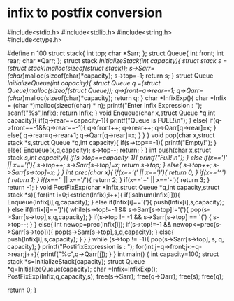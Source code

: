 # infix to postfix conversion

#include<stdio.h>
#include<stdlib.h>
#include<string.h>
#include<ctype.h>

#define n 100
struct stack{
    int top;
    char *Sarr;
};
struct Queue{
    int front;
    int rear;
    char *Qarr;
};
struct stack *InitializeStack(int capacity){
    struct stack *s =(struct stack*)malloc(sizeof(struct stack));
    s->Sarr=(char*)malloc(sizeof(char)*capacity);
    s->top=-1;
    return s;
}
struct Queue *InitializeQueue(int capacity){
    struct Queue *q =(struct Queue*)malloc(sizeof(struct Queue));
    q->front=q->rear=-1;
    q->Qarr=(char*)malloc(sizeof(char)*capacity);
    return q;
}
char *InfixExp(){
    char *Infix = (char *)malloc(sizeof(char) * n);
    printf("Enter Infix Expression : ");
    scanf("%s",Infix);
    return Infix;
}
void Enqueue(char x,struct Queue *q,int capacity){
    if(q->rear==capacity-1){
        printf("Queue is FULL!\n");
    }
    else{
        if(q->front==-1&&q->rear==-1){
        q->front++;
        q->rear++;
        q->Qarr[q->rear]=x;
    }
    else{
        q->rear=q->rear+1;
        q->Qarr[q->rear]=x;
    }
    }
}
void pop(char x,struct stack *s,struct Queue *q,int capacity){
    if(s->top==-1){
        printf("Empty!");
    }
    else{
    Enqueue(x,q,capacity);
    s->top--;
    return;
    }
}
int push(char x,struct stack *s,int capacity){
    if(s->top==capacity-1){
        printf("Full!\n"); 
    }
    else if(x==')' || x=='('){
    s->top++;
    s->Sarr[s->top]=x;
    return s->top;
    }
    else{
    s->top++;
    s->Sarr[s->top]=x;
    }
}
int prec(char x){
    if(x=='(' || x==')'){
        return 0;
    }
    if(x=='^'){
        return 1;
    }
    if(x=='*' || x=='/'){
        return 2;
    }
    if(x=='+' || x=='-'){
        return 3;
    }
    return -1;
}
void PostFixExp(char *Infix,struct Queue *q,int capacity,struct stack *s){
    for(int i=0;i<strlen(Infix);i++){
        if(isalnum(Infix[i])){
            Enqueue(Infix[i],q,capacity);
        }
        else if(Infix[i]=='('){
            push(Infix[i],s,capacity);
        }
        else if(Infix[i]==')'){
            while(s->top!=-1 && s->Sarr[s->top]!='('){
                pop(s->Sarr[s->top],s,q,capacity);
            }
             if(s->top != -1 && s->Sarr[s->top] == '(') {
               s->top--;
           }
        }
        else{
            int newop=prec(Infix[i]);
            if(s->top!=-1 && newop<=prec(s->Sarr[s->top])){
                pop(s->Sarr[s->top],s,q,capacity);
            }
            else{
                push(Infix[i],s,capacity);
            }
            }
        }
       while (s->top != -1){
       pop(s->Sarr[s->top], s, q, capacity);
       }
    printf("PostifixExpression is : ");
    for(int j=q->front;j<=q->rear;j++){
        printf("%c",q->Qarr[j]);
    }
}
int main()
{
    int capacity=100;
    struct stack *s=InitializeStack(capacity);
    struct Queue *q=InitializeQueue(capacity);
    char *Infix=InfixExp();
    PostFixExp(Infix,q,capacity,s);
    free(s->Sarr);
    free(q->Qarr);
    free(s);
    free(q);

return 0;
}




